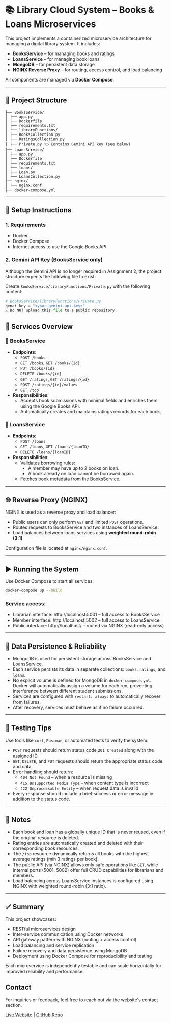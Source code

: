 # 📚 Library Cloud System – Books & Loans Microservices

This project implements a containerized microservice architecture for managing a digital library system. It includes:

- **BooksService** – for managing books and ratings
- **LoansService** – for managing book loans
- **MongoDB** – for persistent data storage
- **NGINX Reverse Proxy** – for routing, access control, and load balancing

All components are managed via **Docker Compose**.

---

## 📁 Project Structure
```.
├── BooksService/
│ ├── app.py
│ ├── Dockerfile
│ ├── requirements.txt
│ └── libraryFunctions/
│ ├── BooksCollection.py
│ ├── RatingsCollection.py
│ ├── Private.py 👈 Contains Gemini API key (see below)
├── LoansService/
│ ├── app.py
│ ├── Dockerfile
│ ├── requirements.txt
│ └── loans/
│ ├── Loan.py
│ └── LoansCollection.py
├── nginx/
│ └── nginx.conf
├── docker-compose.yml
```
---

## 🔧 Setup Instructions

### 1. Requirements

- Docker
- Docker Compose
- Internet access to use the Google Books API

### 2. Gemini API Key (BooksService only)

Although the Gemini API is no longer required in Assignment 2, the project structure expects the following file to exist:

Create `BooksService/libraryFunctions/Private.py` with the following content:

```python
# BooksService/libraryFunctions/Private.py
genai_key = "<your-gemini-api-key>"
⚠️ Do NOT upload this file to a public repository.
```
## 🧱 Services Overview

### 📘 BooksService

- **Endpoints**:
  - `POST /books`
  - `GET /books`, `GET /books/{id}`
  - `PUT /books/{id}`
  - `DELETE /books/{id}`
  - `GET /ratings`, `GET /ratings/{id}`
  - `POST /ratings/{id}/values`
  - `GET /top`
- **Responsibilities**:
  - Accepts book submissions with minimal fields and enriches them using the Google Books API.
  - Automatically creates and maintains ratings records for each book.

### 🔄 LoansService

- **Endpoints**:
  - `POST /loans`
  - `GET /loans`, `GET /loans/{loanID}`
  - `DELETE /loans/{loanID}`
- **Responsibilities**:
  - Validates borrowing rules:
    - A member may have up to 2 books on loan.
    - A book already on loan cannot be borrowed again.
  - Fetches book metadata from the BooksService.

---

## 🌐 Reverse Proxy (NGINX)

NGINX is used as a reverse proxy and load balancer:
- Public users can only perform `GET` and limited `POST` operations.
- Routes requests to BooksService and two instances of LoansService.
- Load balances between loans services using **weighted round-robin (3:1)**.

Configuration file is located at `nginx/nginx.conf`.

---

## ▶️ Running the System

Use Docker Compose to start all services:

```bash
docker-compose up --build
```
### Service access:
- Librarian interface: http://localhost:5001 – full access to BooksService
- Member interface: http://localhost:5002 – full access to LoansService
- Public interface: http://localhost/ – routed via NGINX (read-only access)

---

## 💾 Data Persistence & Reliability

- MongoDB is used for persistent storage across BooksService and LoansService.
- Each service persists its data in separate collections: `books`, `ratings`, and `loans`.
- No explicit volume is defined for MongoDB in `docker-compose.yml`. Docker will automatically assign a volume for each run, preventing interference between different student submissions.
- Services are configured with `restart: always` to automatically recover from failures.
- After recovery, services must behave as if no failure occurred.

---

## 🧪 Testing Tips

Use tools like `curl`, `Postman`, or automated tests to verify the system:

- `POST` requests should return status code `201 Created` along with the assigned ID.
- `GET`, `DELETE`, and `PUT` requests should return the appropriate status code and data.
- Error handling should return:
  - `404 Not Found` – when a resource is missing
  - `415 Unsupported Media Type` – when content type is incorrect
  - `422 Unprocessable Entity` – when request data is invalid
- Every response should include a brief success or error message in addition to the status code.

---

## 📌 Notes

- Each book and loan has a globally unique ID that is never reused, even if the original resource is deleted.
- Rating entries are automatically created and deleted with their corresponding book resources.
- The `/top` resource dynamically returns all books with the highest average ratings (min 3 ratings per book).
- The public API (via NGINX) allows only safe operations like `GET`, while internal ports (5001, 5002) offer full CRUD capabilities for librarians and members.
- Load balancing across LoansService instances is configured using NGINX with weighted round-robin (3:1 ratio).

---

## ✅ Summary

This project showcases:
- RESTful microservices design
- Inter-service communication using Docker networks
- API gateway pattern with NGINX (routing + access control)
- Load balancing and service replication
- Failure recovery and data persistence using MongoDB
- Deployment using Docker Compose for reproducibility and testing

Each microservice is independently testable and can scale horizontally for improved reliability and performance.

## Contact
For inquiries or feedback, feel free to reach out via the website's contact section.

[Live Website](www.itsrazo.com) | [GitHub Repo](https://github.com/razoDegree/Library-Cloud)
